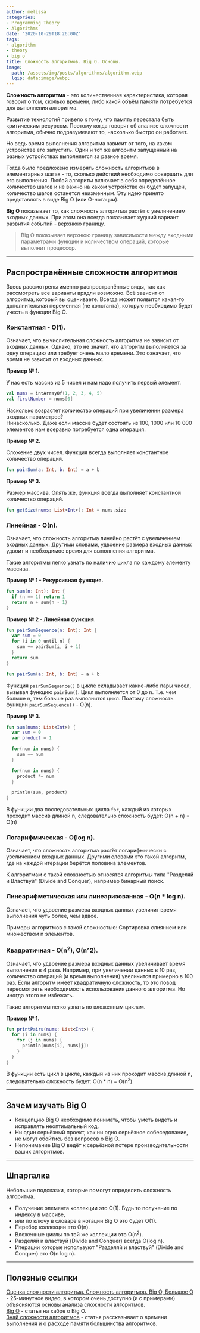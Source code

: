 ```yaml
---
author: melissa
categories:
- Programming Theory
- Algorithms
date: "2020-10-29T18:26:00Z"
tags:
- algorithm
- theory
- big o
title: Сложность алгоритмов. Big O. Основы.
image:
  path: /assets/img/posts/algorithms/algorithm.webp
  lqip: data:image/webp;
---
```


**Сложность алгоритма** - это количественная характеристика, которая говорит о том, сколько времени, 
либо какой объём памяти потребуется для выполнения алгоритма.

Развитие технологий привело к тому, что память перестала быть критическим ресурсом. 
Поэтому когда говорят об анализе сложности алгоритма, обычно подразумевают то, насколько быстро он работает.

Но ведь время выполнения алгоритма зависит от того, на каком устройстве его запустить. 
Один и тот же алгоритм запущенный на разных устройствах выполняется за разное время.

Тогда было предложено измерять сложность алгоритмов в элементарных шагах - то, 
сколько действий необходимо совершить для его выполнения. 
Любой алгоритм включает в себя определённое количество шагов и не важно на каком устройстве он будет запущен, 
количество шагов останется неизменным. Эту идею принято представлять в виде Big O (или О-нотации).

**Big O** показывает то, как сложность алгоритма растёт с увеличением входных данных. 
При этом она всегда показывает худший вариант развития событий - верхнюю границу.

> Big O показывает верхнюю границу зависимости между входными параметрами функции и количеством операций, которые выполнит процессор.

***

## Распространённые сложности алгоритмов

Здесь рассмотрены именно распространённые виды, так как рассмотреть все варианты врядли возможно. 
Всё зависит от алгоритма, который вы оцениваете. Всегда может появится какая-то дополнительная переменная (не константа), 
которую необходимо будет учесть в функции Big O.

### Константная - O(1).

Означает, что вычислительная сложность алгоритма не зависит от входных данных. 
Однако, это не значит, что алгоритм выполняется за одну операцию или требует очень мало времени. 
Это означает, что время не зависит от входных данных.

**Пример № 1.**

У нас есть массив из 5 чисел и нам надо получить первый элемент.

```kotlin
val nums = intArrayOf(1, 2, 3, 4, 5)
val firstNumber = nums[0]
```

Насколько возрастет количество операций при увеличении размера входных параметров?  
Нинасколько. Даже если массив будет состоять из 100, 1000 или 10 000 элементов нам всеравно потребуется одна операция.


**Пример № 2.**

Сложение двух чисел. Функция всегда выполняет константное количество операций.

```kotlin
fun pairSum(a: Int, b: Int) = a + b
```

**Пример № 3.**

Размер массива. Опять же, функция всегда выполняет константной количество операций.

```kotlin
fun getSize(nums: List<Int>): Int = nums.size
```


### Линейная - O(n).

Означает, что сложность алгоритма линейно растёт с увеличением входных данных. 
Другими словами, удвоение размера входных данных удвоит и необходимое время для выполнения алгоритма.

Такие алгоритмы легко узнать по наличию цикла по каждому элементу массива.

**Пример № 1 - Рекурсивная функция.**

```kotlin
fun sum(n: Int): Int {
  if (n == 1) return 1
  return n + sum(n - 1)
}
```

**Пример № 2 - Линейная функция.**

```kotlin
fun pairSumSequence(n: Int): Int {
  var sum = 0
  for (i in 0 until n) {
    sum += pairSum(i, i + 1)
  }
  return sum
}

fun pairSum(a: Int, b: Int) = a + b
```

Функция `pairSumSequence()` в цикле складывает какие-либо пары чисел, вызывая функцию `pairSum()`. 
Цикл выполняется от 0 до n. Т.е. чем больше n, тем больше раз выполнится цикл. 
Поэтому сложность функции `pairSumSequence()` - O(n).


**Пример № 3.**

```kotlin
fun sum(nums: List<Int>) {
  var sum = 0
  var product = 1

  for(num in nums) {
    sum += num
  }

  for(num in nums) {
    product *= num
  }

  println(sum, product)
}
```

В функции два последовательных цикла `for`, каждый из которых проходит массив длиной n, 
следовательно сложность будет:
O(n + n) = O(n)


### Логарифмическая - O(log n).

Означает, что сложность алгоритма растёт логарифмически с увеличением входных данных. 
Другими словами это такой алгоритм, где на каждой итерации берётся половина элементов.

К алгоритмам с такой сложностью относятся алгоритмы типа "Разделяй и Властвуй" (Divide and Conquer), 
например бинарный поиск.


### Линеарифметическая или линеаризованная - O(n * log n).

Означает, что удвоение размера входных данных увеличит время выполнения чуть более, чем вдвое.

Примеры алгоритмов с такой сложностью: Сортировка слиянием или множеством n элементов.


### Квадратичная - O(n<sup>2</sup>), O(n^2).

Означает, что удвоение размера входных данных увеличивает время выполнения в 4 раза. 
Например, при увеличении данных в 10 раз, количество операций (и время выполнения) увеличится примерно в 100 раз. 
Если алгоритм имеет квадратичную сложность, то это повод пересмотреть необходимость использования данного алгоритма. 
Но иногда этого не избежать.

Такие алгоритмы легко узнать по вложенным циклам.

**Пример № 1.**

```kotlin
fun printPairs(nums: List<Int>) {
  for (i in nums) {
    for (j in nums) {
      println(nums[i], nums[j])
    }
  }
}
```

В функции есть цикл в цикле, каждый из них проходит массив длиной n, следовательно сложность будет:
O(n * n) = O(n<sup>2</sup>)

***

## Зачем изучать Big O

- Концепцию Big O необходимо понимать, чтобы уметь видеть и исправлять неоптимальный код.
- Ни один серьёзный проект, как ни одно серьёзное собеседование, не могут обойтись без вопросов о Big O.
- Непонимание Big O ведёт к серьёзной потере производительности ваших алгоритмов.

***

## Шпаргалка

Небольшие подсказки, которые помогут определить сложность алгоритма.

- Получение элемента коллекции это O(1). Будь то получение по индексу в массиве, 
- или по ключу в словаре в нотации Big O это будет O(1).
- Перебор коллекции это O(n).
- Вложенные циклы по той же коллекции это O(n<sup>2</sup>).
- Разделяй и властвуй (Divide and Conquer) всегда O(log n).
- Итерации которые используют "Разделяй и властвуй" (Divide and Conquer) это O(n log n).

***

## Полезные ссылки

[Оценка сложности алгоритма. Сложность алгоритмов. Big O, Большое О](https://www.youtube.com/watch?v=ZRdOb4yR0kk&ab_channel=CronisAcademy "youtube.com") - 25-минутное видео, в котором очень доступно (и с примерами) объясняются основы анализа сложности алгоритмов.  
[Big O](https://habr.com/ru/post/444594/ "habr.com") - статья на хабре о Big O.  
[Знай сложности алгоритмов](https://habr.com/ru/post/188010/ "habr.com") - статья рассказывает о времени выполнения и о расходе памяти большинства алгоритмов.
